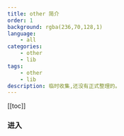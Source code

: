 ```yaml
---
title: other 简介
order: 1
background: rgba(236,70,128,1)
language:
    - all
categories:
    - other
    - lib
tags:
    - other
    - lib
description: 临时收集,还没有正式整理的。
---
```


[[toc]]

### 进入
